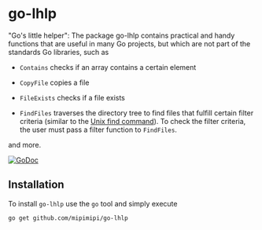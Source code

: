 # go-lhlp

"Go's little helper": The package go-lhlp contains practical and handy functions that are useful in many Go projects, but which are not part of the standards Go libraries, such as

* `Contains` checks if an array contains a certain element

* `CopyFile` copies a file

* `FileExists` checks if a file exists

* `FindFiles` traverses the directory tree to find files that fulfill certain filter criteria (similar to the [Unix find command](https://linux.die.net/man/1/find "man pages for find")). To check the filter criteria, the user must pass a filter function to `FindFiles`.

and more.

[![GoDoc](https://godoc.org/github.com/mipimipi/go-lhlp?status.svg)](https://godoc.org/github.com/mipimipi/go-lhlp)

## Installation

To install `go-lhlp` use the `go` tool and simply execute

    go get github.com/mipimipi/go-lhlp